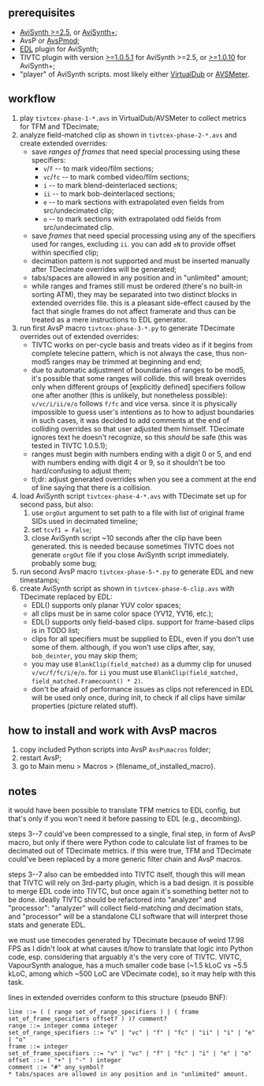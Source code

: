 ## prerequisites
- [AviSynth >=2.5](https://sourceforge.net/projects/avisynth2/), or [AviSynth+](https://github.com/pinterf/AviSynthPlus/releases);
- AvsP or [AvsPmod](https://github.com/AvsPmod/AvsPmod/releases);
- [EDL](https://github.com/8day/avs-edl/releases) plugin for AviSynth;
- TIVTC plugin with version [>=1.0.5.1](https://github.com/8day/avs-tivtc/releases) for AviSynth >=2.5, or [>=1.0.10](https://github.com/pinterf/TIVTC/releases) for AviSynth+;
- "player" of AviSynth scripts.  most likely either [VirtualDub](https://sourceforge.net/projects/virtualdub/?source=directory) or [AVSMeter](https://forum.doom9.org/showthread.php?t=174797).


## workflow
1. play `tivtcex-phase-1-*.avs` in VirtualDub/AVSMeter to collect metrics for TFM and TDecimate;
2. analyze field-matched clip as shown in `tivtcex-phase-2-*.avs` and create extended overrides:
	- save *ranges of frames* that need special processing using these specifiers:
		- `v`/`f` -- to mark video/film sections;
		- `vc`/`fc` -- to mark combed video/film sections;
		- `i` -- to mark blend-deinterlaced sections;
		- `ii` -- to mark bob-deinterlaced sections;
		- `e` -- to mark sections with extrapolated even fields from src/undecimated clip;
		- `o` -- to mark sections with extrapolated odd fields from src/undecimated clip.
	- save *frames* that need special processing using any of the specifiers used for ranges, excluding `ii`.  you can add `±N` to provide offset within specified clip;
	- decimation pattern is not supported and must be inserted manually after TDecimate overrides will be generated;
	- tabs/spaces are allowed in any position and in "unlimited" amount;
	- while ranges and frames still must be ordered (there's no built-in sorting ATM), they may be separated into two distinct blocks in extended overrides file.  this is a pleasant side-effect caused by the fact that single frames do not affect framerate and thus can be treated as a mere instructions to EDL generator.
3. run first AvsP macro `tivtcex-phase-3-*.py` to generate TDecimate overrides out of extended overrides:
	- TIVTC works on per-cycle basis and treats video as if it begins from complete telecine pattern, which is not always the case, thus non-mod5 ranges may be trimmed at beginning and end;
	- due to automatic adjustment of boundaries of ranges to be mod5, it's possible that some ranges will collide.  this will break overrides only when different groups of [explicitly defined] specifiers follow one after another (this is unlikely, but nonetheless possible): `v/vc/i/ii/e/o` follows `f/fc` and vice versa.  since it is physically impossible to guess user's intentions as to how to adjust boundaries in such cases, it was decided to add comments at the end of colliding overrides so that user adjusted them himself.  TDecimate ignores text he doesn't recognize, so this *should* be safe (this was tested in TIVTC 1.0.5.1);
	- ranges must begin with numbers ending with a digit 0 or 5, and end with numbers ending with digit 4 or 9, so it shouldn't be too hard/confusing to adjust them;
	- tl;dr: adjust generated overrides when you see a comment at the end of line saying that there is a collision.
4. load AviSynth script `tivtcex-phase-4-*.avs` with TDecimate set up for second pass, but also:
	1. use `orgOut` argument to set path to a file with list of original frame SIDs used in decimated timeline;
	2. set `tcvf1 = False`;
	3. close AviSynth script ~10 seconds after the clip have been generated.  this is needed because sometimes TIVTC does not generate `orgOut` file if you close AviSynth script immediately.  probably some bug;
5. run second AvsP macro `tivtcex-phase-5-*.py` to generate EDL and new timestamps;
6. create AviSynth script as shown in `tivtcex-phase-6-clip.avs` with TDecimate replaced by EDL:
	- EDL() supports only planar YUV color spaces;
	- all clips must be in same color space (YV12, YV16, etc.);
	- EDL() supports only field-based clips.  support for frame-based clips is in TODO list;
	- clips for all specifiers must be supplied to EDL, even if you don't use some of them.  although, if you won't use clips after, say, `bob_deinter`, you may skip them;
	- you may use `BlankClip(field_matched)` as a dummy clip for unused `v/vc/f/fc/i/e/o`.  for `ii` you must use `BlankClip(field_matched, field_matched.Framecount() * 2)`.
	- don't be afraid of performance issues as clips not referenced in EDL will be used only once, during init, to check if all clips have similar properties (picture related stuff).


## how to install and work with AvsP macros
1. copy included Python scripts into AvsP `AvsP\macros` folder;
2. restart AvsP;
3. go to Main menu > Macros > {filename_of_installed_macro}.


## notes
it would have been possible to translate TFM metrics to EDL config, but that's only if you won't need it before passing to EDL (e.g., decombing).

steps 3--7 could've been compressed to a single, final step, in form of AvsP macro, but only if there were Python code to calculate list of frames to be decimated out of TDecimate metrics.  if this were true, TFM and TDecimate could've been replaced by a more generic filter chain and AvsP macros.

steps 3--7 also can be embedded into TIVTC itself, though this will mean that TIVTC will rely on 3rd-party plugin, which is a bad design.  it is possible to merge EDL code into TIVTC, but once again it's something better not to be done.  ideally TIVTC should be refactored into "analyzer" and "processor": "analyzer" will collect field-matching *and* decimation stats, and "processor" will be a standalone CLI software that will interpret those stats and generate EDL.

we must use timecodes generated by TDecimate because of weird 17.98 FPS as I didn't look at what causes it/how to translate that logic into Python code, esp. considering that arguably it's the very core of TIVTC.  VIVTC, VapourSynth analogue, has a much smaller code base (~1.5 kLoC vs ~5.5 kLoC, among which ~500 LoC are VDecimate code), so it may help with this task.

lines in extended overrides conform to this structure (pseudo BNF):
```
line ::= ( ( range set_of_range_specifiers ) | ( frame set_of_frame_specifiers offset? ) )? comment?
range ::= integer comma integer
set_of_range_specifiers ::= "v" | "vc" | "f" | "fc" | "ii" | "i" | "e" | "o"
frame ::= integer
set_of_frame_specifiers ::= "v" | "vc" | "f" | "fc" | "i" | "e" | "o"
offset ::= ( "+" | "-" ) integer
comment ::= "#" any_symbol?
* tabs/spaces are allowed in any position and in "unlimited" amount.
```
